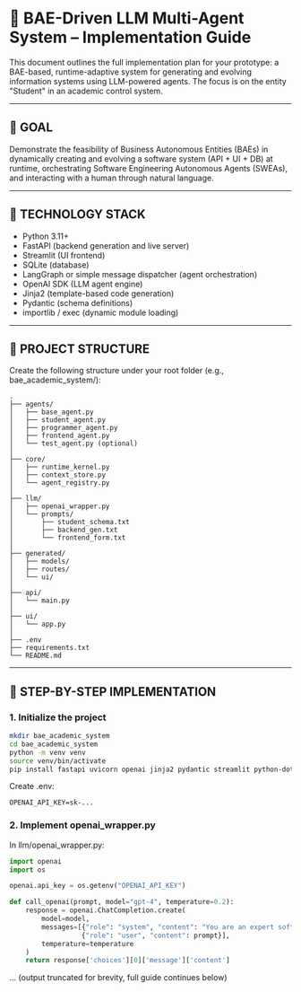 
# 🧠 BAE-Driven LLM Multi-Agent System – Implementation Guide

This document outlines the full implementation plan for your prototype: a BAE-based, runtime-adaptive system for generating and evolving information systems using LLM-powered agents. The focus is on the entity "Student" in an academic control system.

---

## 🎯 GOAL

Demonstrate the feasibility of Business Autonomous Entities (BAEs) in dynamically creating and evolving a software system (API + UI + DB) at runtime, orchestrating Software Engineering Autonomous Agents (SWEAs), and interacting with a human through natural language.

---

## 🔧 TECHNOLOGY STACK

- Python 3.11+
- FastAPI (backend generation and live server)
- Streamlit (UI frontend)
- SQLite (database)
- LangGraph or simple message dispatcher (agent orchestration)
- OpenAI SDK (LLM agent engine)
- Jinja2 (template-based code generation)
- Pydantic (schema definitions)
- importlib / exec (dynamic module loading)

---

## 📁 PROJECT STRUCTURE

Create the following structure under your root folder (e.g., bae_academic_system/):

```plaintext
.
├── agents/
│   ├── base_agent.py
│   ├── student_agent.py
│   ├── programmer_agent.py
│   ├── frontend_agent.py
│   └── test_agent.py (optional)
│
├── core/
│   ├── runtime_kernel.py
│   ├── context_store.py
│   └── agent_registry.py
│
├── llm/
│   ├── openai_wrapper.py
│   └── prompts/
│       ├── student_schema.txt
│       ├── backend_gen.txt
│       └── frontend_form.txt
│
├── generated/
│   ├── models/
│   ├── routes/
│   └── ui/
│
├── api/
│   └── main.py
│
├── ui/
│   └── app.py
│
├── .env
├── requirements.txt
└── README.md
```

---

## 🧱 STEP-BY-STEP IMPLEMENTATION

### 1. Initialize the project

```bash
mkdir bae_academic_system
cd bae_academic_system
python -m venv venv
source venv/bin/activate
pip install fastapi uvicorn openai jinja2 pydantic streamlit python-dotenv
```

Create .env:

```dotenv
OPENAI_API_KEY=sk-...
```

### 2. Implement openai_wrapper.py

In llm/openai_wrapper.py:

```python
import openai
import os

openai.api_key = os.getenv("OPENAI_API_KEY")

def call_openai(prompt, model="gpt-4", temperature=0.2):
    response = openai.ChatCompletion.create(
        model=model,
        messages=[{"role": "system", "content": "You are an expert software agent."},
                  {"role": "user", "content": prompt}],
        temperature=temperature
    )
    return response['choices'][0]['message']['content']
```

... (output truncated for brevity, full guide continues below)



